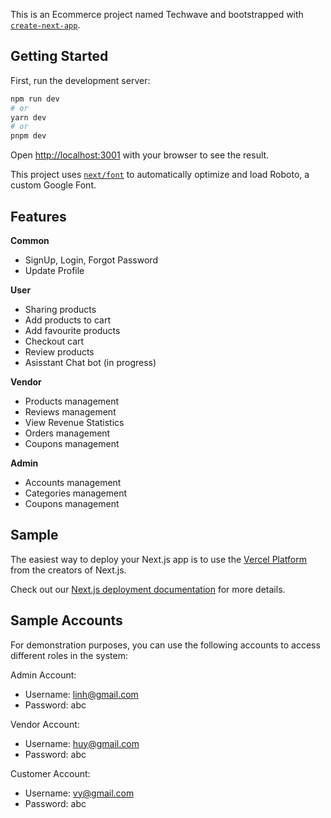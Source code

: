 This is an Ecommerce project named Techwave and bootstrapped with [`create-next-app`](https://github.com/vercel/next.js/tree/canary/packages/create-next-app).

## Getting Started

First, run the development server:

```bash
npm run dev
# or
yarn dev
# or
pnpm dev
```

Open [http://localhost:3001](http://localhost:3001) with your browser to see the result.

This project uses [`next/font`](https://nextjs.org/docs/basic-features/font-optimization) to automatically optimize and load Roboto, a custom Google Font.

## Features

**Common**

- SignUp, Login, Forgot Password
- Update Profile

**User**

- Sharing products
- Add products to cart
- Add favourite products
- Checkout cart
- Review products
- Asisstant Chat bot (in progress)

**Vendor**

- Products management
- Reviews management
- View Revenue Statistics
- Orders management
- Coupons management

**Admin**

- Accounts management
- Categories management
- Coupons management

## Sample

The easiest way to deploy your Next.js app is to use the [Vercel Platform](https://vercel.com/new?utm_medium=default-template&filter=next.js&utm_source=create-next-app&utm_campaign=create-next-app-readme) from the creators of Next.js.

Check out our [Next.js deployment documentation](https://nextjs.org/docs/deployment) for more details.

## Sample Accounts

For demonstration purposes, you can use the following accounts to access different roles in the system:

Admin Account:

- Username: linh@gmail.com
- Password: abc

Vendor Account:

- Username: huy@gmail.com
- Password: abc

Customer Account:

- Username: vy@gmail.com
- Password: abc
